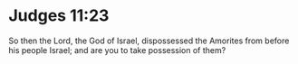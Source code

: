 # Judges 11:23

So then the Lord, the God of Israel, dispossessed the Amorites from before his people Israel; and are you to take possession of them?
